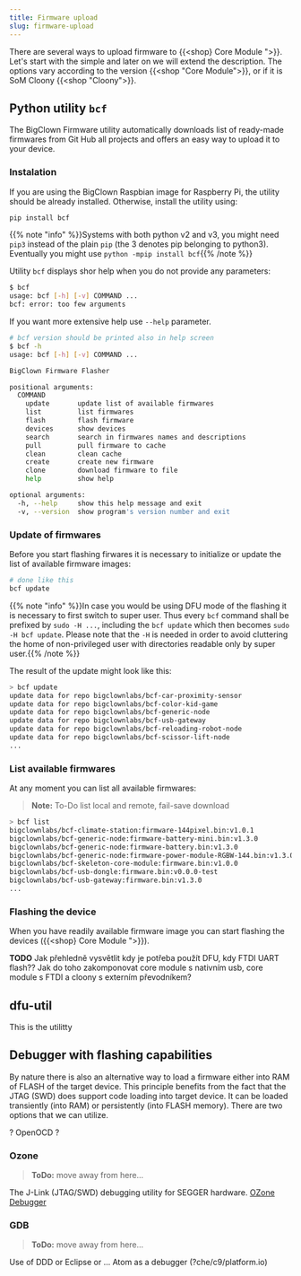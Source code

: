 ```yaml
---
title: Firmware upload
slug: firmware-upload
---
```


There are several ways to upload firmware to {{<shop} Core Module ">}}. Let's start with the simple and later on we will extend the description. The options vary according to the version {{<shop "Core Module">}}, or if it is SoM Cloony {{<shop "Cloony">}}.

## Python utility `bcf`

The BigClown Firmware utility automatically downloads list of ready-made firmwares from Git Hub all projects and offers an easy way to upload it to your device.

### Instalation

If you are using the BigClown Raspbian image for Raspberry Pi, the utility should be already installed. Otherwise, install the utility using:

```bash
pip install bcf
```

{{% note "info" %}}Systems with both python v2 and v3, you might need `pip3` instead of the plain `pip` (the 3 denotes pip belonging to python3). Eventually you might use `python -mpip install bcf`{{% /note %}}

Utility `bcf` displays shor help when you do not provide any parameters:

```bash
$ bcf
usage: bcf [-h] [-v] COMMAND ...
bcf: error: too few arguments
```

If you want more extensive help use `--help` parameter.

```bash
# bcf version should be printed also in help screen
$ bcf -h
usage: bcf [-h] [-v] COMMAND ...

BigClown Firmware Flasher

positional arguments:
  COMMAND
    update       update list of available firmwares
    list         list firmwares
    flash        flash firmware
    devices      show devices
    search       search in firmwares names and descriptions
    pull         pull firmware to cache
    clean        clean cache
    create       create new firmware
    clone        download firmware to file
    help         show help

optional arguments:
  -h, --help     show this help message and exit
  -v, --version  show program's version number and exit
```

### Update of firmwares

Before you start flashing firwares it is necessary to initialize or update the list of available firmware images:

```bash
# done like this
bcf update
```

{{% note "info" %}}In case you would be using DFU mode of the flashing it is necessary to first switch to super user. Thus every `bcf` command shall be prefixed by `sudo -H ...`, including the `bcf update` which then becomes `sudo -H bcf update`. Please note that the `-H` is needed in order to avoid cluttering the home of non-privileged user with directories readable only by super user.{{% /note %}}

The result of the update might look like this:

```bash
> bcf update
update data for repo bigclownlabs/bcf-car-proximity-sensor
update data for repo bigclownlabs/bcf-color-kid-game
update data for repo bigclownlabs/bcf-generic-node
update data for repo bigclownlabs/bcf-usb-gateway
update data for repo bigclownlabs/bcf-reloading-robot-node
update data for repo bigclownlabs/bcf-scissor-lift-node
...
```

### List available firmwares

At any moment you can list all available firmwares:

> **Note:** To-Do list local and remote, fail-save download 

```bash
> bcf list
bigclownlabs/bcf-climate-station:firmware-144pixel.bin:v1.0.1
bigclownlabs/bcf-generic-node:firmware-battery-mini.bin:v1.3.0
bigclownlabs/bcf-generic-node:firmware-battery.bin:v1.3.0
bigclownlabs/bcf-generic-node:firmware-power-module-RGBW-144.bin:v1.3.0
bigclownlabs/bcf-skeleton-core-module:firmware.bin:v1.0.0
bigclownlabs/bcf-usb-dongle:firmware.bin:v0.0.0-test
bigclownlabs/bcf-usb-gateway:firmware.bin:v1.3.0
...
```

### Flashing the device

When you have readily available firmware image you can start flashing the devices ({{<shop} Core Module ">}}).

**TODO** Jak přehledně vysvětlit kdy je potřeba použít DFU, kdy FTDI UART flash?? Jak do toho zakomponovat core module s nativním usb, core module s FTDI a cloony s externím převodníkem?

## dfu-util

This is the utilitty

## Debugger with flashing capabilities

By nature there is also an alternative way to load a firmware either into RAM of FLASH of the target device. This principle benefits from the fact that the JTAG (SWD) does support code loading into target device. It can be loaded transiently (into RAM) or persistently (into FLASH memory). There are two options that we can utilize.

? OpenOCD ?

### Ozone

> **ToDo:** move away from here...

The J-Link (JTAG/SWD) debugging utility for SEGGER hardware.
[OZone Debugger](https://www.segger.com/products/development-tools/ozone-j-link-debugger/)

### GDB

> **ToDo:** move away from here...

Use of DDD or Eclipse or ... Atom as a debugger (?che/c9/platform.io)
